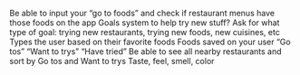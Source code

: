 Be able to input your “go to foods” and check if restaurant menus have those foods on the app
Goals system to help try new stuff?
Ask for what type of goal: trying new restaurants, trying new foods, new cuisines, etc
Types the user based on their favorite foods 
Foods saved on your user “Go tos” “Want to trys” “Have tried”
Be able to see all nearby restaurants and sort by Go tos and Want to trys
Taste, feel, smell, color
